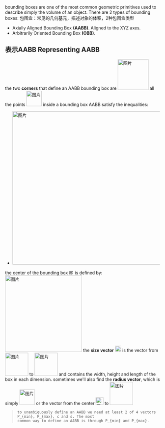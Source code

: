 bounding boxes are one of the most common geometric primitives used to describe simply the volume of an object. There are 2 types of bounding boxes:
包围盒：常见的几何基元，描述对象的体积，2种包围盒类型
- Axially Aligned Bounding Box **(AABB)**. Aligned to the XYZ axes.
- Arbitrarily Oriented Bounding Box **(OBB)**.


## 表示AABB Representing AABB
the two **corners** that define an AABB bounding box are <img width="100" alt="图片" src="https://user-images.githubusercontent.com/31954987/227773239-a0d4cc6e-7fca-4cb5-a85c-6bc175fd796c.png"> all the points <img width="50" alt="图片" src="https://user-images.githubusercontent.com/31954987/227773286-a3cc13cd-d522-4497-9e60-fb144ff20f73.png"> inside a bounding box AABB satisfy the inequalities:

- <img width="500" alt="图片" src="https://user-images.githubusercontent.com/31954987/227773608-f40691e3-ad0a-413a-b693-ed6ea81b8d06.png">
the center of the bounding box <img width="15" alt="图片" src="https://user-images.githubusercontent.com/31954987/227773785-6cb11efe-6d8e-4284-a061-0d0c00df4873.png"> is defined by: <img width="250" alt="图片" src="https://user-images.githubusercontent.com/31954987/227773870-f86546ec-434d-486d-8dc1-f721531ec68a.png">
the **size vector** <img width="20" alt="图片" src="https://user-images.githubusercontent.com/31954987/227775769-e2999496-4323-4fa7-99da-3e334e9d3f5c.png">
 is the vector from <img width="75" alt="图片" src="https://user-images.githubusercontent.com/31954987/227774682-bec1936b-d4e1-4430-85d8-4abe431ad778.png"> to <img width="75" alt="图片" src="https://user-images.githubusercontent.com/31954987/227775562-ef2a58b3-0d96-4342-9c32-1b4f311699ed.png">
 and contains the width, height and length of the box in each dimension. sometimes we'll also find the **radius vector**, which is simply <img width="50" alt="图片" src="https://user-images.githubusercontent.com/31954987/227775639-f57a2a32-4f57-49b7-9ff8-ba4ab78fea8d.png">
 or the vector from the center <img width="25" alt="图片" src="https://user-images.githubusercontent.com/31954987/227775690-49e4dd33-e7b5-4cc4-bf52-8cac0c48c6af.png">
to <img width="75" alt="图片" src="https://user-images.githubusercontent.com/31954987/227775562-ef2a58b3-0d96-4342-9c32-1b4f311699ed.png">

> ```
> to unambiguously define an AABB we need at least 2 of 4 vectors P_{min}, P_{max}, c and s. The most 
> common way to define an AABB is through P_{min} and P_{max}.
> ```

